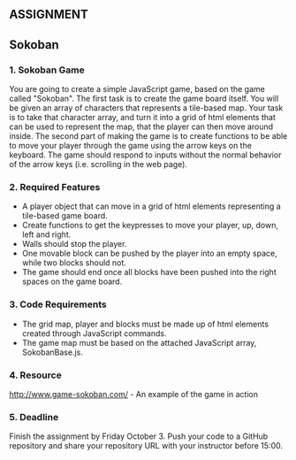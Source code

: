 ASSIGNMENT
----------

Sokoban
----------

### 1. Sokoban Game

You are going to create a simple JavaScript game, based on the game
called "Sokoban". The first task is to create the game board itself. You will
be given an array of characters that represents a tile-based map. Your task
is to take that character array, and turn it into a grid of html elements that
can be used to represent the map, that the player can then move around
inside. The second part of making the game is to create functions to be
able to move your player through the game using the arrow keys on the
keyboard. The game should respond to inputs without the normal
behavior of the arrow keys (i.e. scrolling in the web page).

### 2. Required Features

* A player object that can move in a grid of html elements representing a
tile-based game board.
* Create functions to get the keypresses to move your player, up, down,
left and right.
* Walls should stop the player.
* One movable block can be pushed by the player into an empty space,
while two blocks should not.
* The game should end once all blocks have been pushed into the right
spaces on the game board.

### 3. Code Requirements

* The grid map, player and blocks must be made up of html elements
created through JavaScript commands.
* The game map must be based on the attached JavaScript array,
SokobanBase.js.

### 4. Resource

http://www.game-sokoban.com/ - An example of the game in action

### 5. Deadline

Finish the assignment by Friday October 3. Push your code to a GitHub
repository and share your repository URL with your instructor before 15:00.